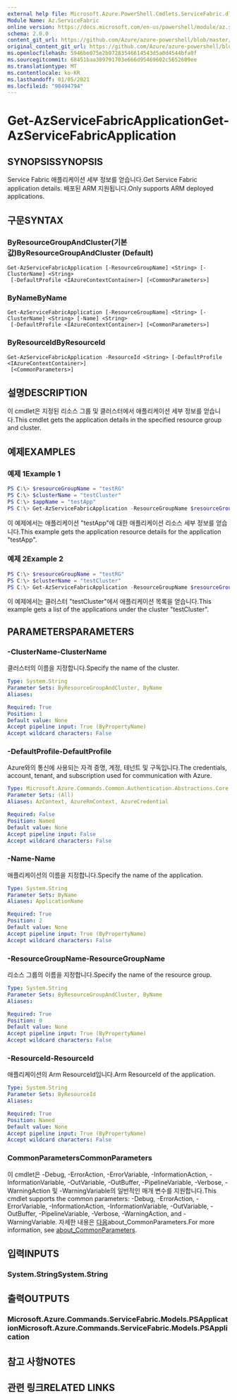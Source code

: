 ```yaml
---
external help file: Microsoft.Azure.PowerShell.Cmdlets.ServiceFabric.dll-Help.xml
Module Name: Az.ServiceFabric
online version: https://docs.microsoft.com/en-us/powershell/module/az.servicefabric/get-azservicefabricapplication
schema: 2.0.0
content_git_url: https://github.com/Azure/azure-powershell/blob/master/src/ServiceFabric/ServiceFabric/help/Get-AzServiceFabricApplication.md
original_content_git_url: https://github.com/Azure/azure-powershell/blob/master/src/ServiceFabric/ServiceFabric/help/Get-AzServiceFabricApplication.md
ms.openlocfilehash: 5946be075e2b97283546614543d5a0d4544bfa0f
ms.sourcegitcommit: 68451baa389791703e666d95469602c5652609ee
ms.translationtype: MT
ms.contentlocale: ko-KR
ms.lasthandoff: 01/05/2021
ms.locfileid: "98494794"
---
```

# <span data-ttu-id="23140-101">Get-AzServiceFabricApplication</span><span class="sxs-lookup"><span data-stu-id="23140-101">Get-AzServiceFabricApplication</span></span>

## <span data-ttu-id="23140-102">SYNOPSIS</span><span class="sxs-lookup"><span data-stu-id="23140-102">SYNOPSIS</span></span>
<span data-ttu-id="23140-103">Service Fabric 애플리케이션 세부 정보를 얻습니다.</span><span class="sxs-lookup"><span data-stu-id="23140-103">Get Service Fabric application details.</span></span> <span data-ttu-id="23140-104">배포된 ARM 지원됩니다.</span><span class="sxs-lookup"><span data-stu-id="23140-104">Only supports ARM deployed applications.</span></span>

## <span data-ttu-id="23140-105">구문</span><span class="sxs-lookup"><span data-stu-id="23140-105">SYNTAX</span></span>

### <span data-ttu-id="23140-106">ByResourceGroupAndCluster(기본값)</span><span class="sxs-lookup"><span data-stu-id="23140-106">ByResourceGroupAndCluster (Default)</span></span>
```
Get-AzServiceFabricApplication [-ResourceGroupName] <String> [-ClusterName] <String>
 [-DefaultProfile <IAzureContextContainer>] [<CommonParameters>]
```

### <span data-ttu-id="23140-107">ByName</span><span class="sxs-lookup"><span data-stu-id="23140-107">ByName</span></span>
```
Get-AzServiceFabricApplication [-ResourceGroupName] <String> [-ClusterName] <String> [-Name] <String>
 [-DefaultProfile <IAzureContextContainer>] [<CommonParameters>]
```

### <span data-ttu-id="23140-108">ByResourceId</span><span class="sxs-lookup"><span data-stu-id="23140-108">ByResourceId</span></span>
```
Get-AzServiceFabricApplication -ResourceId <String> [-DefaultProfile <IAzureContextContainer>]
 [<CommonParameters>]
```

## <span data-ttu-id="23140-109">설명</span><span class="sxs-lookup"><span data-stu-id="23140-109">DESCRIPTION</span></span>
<span data-ttu-id="23140-110">이 cmdlet은 지정된 리소스 그룹 및 클러스터에서 애플리케이션 세부 정보를 얻습니다.</span><span class="sxs-lookup"><span data-stu-id="23140-110">This cmdlet gets the application details in the specified resource group and cluster.</span></span>

## <span data-ttu-id="23140-111">예제</span><span class="sxs-lookup"><span data-stu-id="23140-111">EXAMPLES</span></span>

### <span data-ttu-id="23140-112">예제 1</span><span class="sxs-lookup"><span data-stu-id="23140-112">Example 1</span></span>
```powershell
PS C:\> $resourceGroupName = "testRG"
PS C:\> $clusterName = "testCluster"
PS C:\> $appName = "testApp"
PS C:\> Get-AzServiceFabricApplication -ResourceGroupName $resourceGroupName -ClusterName $clusterName -Name $appName
```

<span data-ttu-id="23140-113">이 예제에서는 애플리케이션 "testApp"에 대한 애플리케이션 리소스 세부 정보를 얻습니다.</span><span class="sxs-lookup"><span data-stu-id="23140-113">This example gets the application resource details for the application "testApp".</span></span>

### <span data-ttu-id="23140-114">예제 2</span><span class="sxs-lookup"><span data-stu-id="23140-114">Example 2</span></span>
```powershell
PS C:\> $resourceGroupName = "testRG"
PS C:\> $clusterName = "testCluster"
PS C:\> Get-AzServiceFabricApplication -ResourceGroupName $resourceGroupName -ClusterName $clusterName
```

<span data-ttu-id="23140-115">이 예제에서는 클러스터 "testCluster"에서 애플리케이션 목록을 얻습니다.</span><span class="sxs-lookup"><span data-stu-id="23140-115">This example gets a list of the applications under the cluster "testCluster".</span></span>

## <span data-ttu-id="23140-116">PARAMETERS</span><span class="sxs-lookup"><span data-stu-id="23140-116">PARAMETERS</span></span>

### <span data-ttu-id="23140-117">-ClusterName</span><span class="sxs-lookup"><span data-stu-id="23140-117">-ClusterName</span></span>
<span data-ttu-id="23140-118">클러스터의 이름을 지정합니다.</span><span class="sxs-lookup"><span data-stu-id="23140-118">Specify the name of the cluster.</span></span>

```yaml
Type: System.String
Parameter Sets: ByResourceGroupAndCluster, ByName
Aliases:

Required: True
Position: 1
Default value: None
Accept pipeline input: True (ByPropertyName)
Accept wildcard characters: False
```

### <span data-ttu-id="23140-119">-DefaultProfile</span><span class="sxs-lookup"><span data-stu-id="23140-119">-DefaultProfile</span></span>
<span data-ttu-id="23140-120">Azure와의 통신에 사용되는 자격 증명, 계정, 테넌트 및 구독입니다.</span><span class="sxs-lookup"><span data-stu-id="23140-120">The credentials, account, tenant, and subscription used for communication with Azure.</span></span>

```yaml
Type: Microsoft.Azure.Commands.Common.Authentication.Abstractions.Core.IAzureContextContainer
Parameter Sets: (All)
Aliases: AzContext, AzureRmContext, AzureCredential

Required: False
Position: Named
Default value: None
Accept pipeline input: False
Accept wildcard characters: False
```

### <span data-ttu-id="23140-121">-Name</span><span class="sxs-lookup"><span data-stu-id="23140-121">-Name</span></span>
<span data-ttu-id="23140-122">애플리케이션의 이름을 지정합니다.</span><span class="sxs-lookup"><span data-stu-id="23140-122">Specify the name of the application.</span></span>

```yaml
Type: System.String
Parameter Sets: ByName
Aliases: ApplicationName

Required: True
Position: 2
Default value: None
Accept pipeline input: True (ByPropertyName)
Accept wildcard characters: False
```

### <span data-ttu-id="23140-123">-ResourceGroupName</span><span class="sxs-lookup"><span data-stu-id="23140-123">-ResourceGroupName</span></span>
<span data-ttu-id="23140-124">리소스 그룹의 이름을 지정합니다.</span><span class="sxs-lookup"><span data-stu-id="23140-124">Specify the name of the resource group.</span></span>

```yaml
Type: System.String
Parameter Sets: ByResourceGroupAndCluster, ByName
Aliases:

Required: True
Position: 0
Default value: None
Accept pipeline input: True (ByPropertyName)
Accept wildcard characters: False
```

### <span data-ttu-id="23140-125">-ResourceId</span><span class="sxs-lookup"><span data-stu-id="23140-125">-ResourceId</span></span>
<span data-ttu-id="23140-126">애플리케이션의 Arm ResourceId입니다.</span><span class="sxs-lookup"><span data-stu-id="23140-126">Arm ResourceId of the application.</span></span>

```yaml
Type: System.String
Parameter Sets: ByResourceId
Aliases:

Required: True
Position: Named
Default value: None
Accept pipeline input: True (ByPropertyName)
Accept wildcard characters: False
```

### <span data-ttu-id="23140-127">CommonParameters</span><span class="sxs-lookup"><span data-stu-id="23140-127">CommonParameters</span></span>
<span data-ttu-id="23140-128">이 cmdlet은 -Debug, -ErrorAction, -ErrorVariable, -InformationAction, -InformationVariable, -OutVariable, -OutBuffer, -PipelineVariable, -Verbose, -WarningAction 및 -WarningVariable의 일반적인 매개 변수를 지원합니다.</span><span class="sxs-lookup"><span data-stu-id="23140-128">This cmdlet supports the common parameters: -Debug, -ErrorAction, -ErrorVariable, -InformationAction, -InformationVariable, -OutVariable, -OutBuffer, -PipelineVariable, -Verbose, -WarningAction, and -WarningVariable.</span></span> <span data-ttu-id="23140-129">자세한 내용은 [다음](http://go.microsoft.com/fwlink/?LinkID=113216)about_CommonParameters.</span><span class="sxs-lookup"><span data-stu-id="23140-129">For more information, see [about_CommonParameters](http://go.microsoft.com/fwlink/?LinkID=113216).</span></span>

## <span data-ttu-id="23140-130">입력</span><span class="sxs-lookup"><span data-stu-id="23140-130">INPUTS</span></span>

### <span data-ttu-id="23140-131">System.String</span><span class="sxs-lookup"><span data-stu-id="23140-131">System.String</span></span>

## <span data-ttu-id="23140-132">출력</span><span class="sxs-lookup"><span data-stu-id="23140-132">OUTPUTS</span></span>

### <span data-ttu-id="23140-133">Microsoft.Azure.Commands.ServiceFabric.Models.PSApplication</span><span class="sxs-lookup"><span data-stu-id="23140-133">Microsoft.Azure.Commands.ServiceFabric.Models.PSApplication</span></span>

## <span data-ttu-id="23140-134">참고 사항</span><span class="sxs-lookup"><span data-stu-id="23140-134">NOTES</span></span>

## <span data-ttu-id="23140-135">관련 링크</span><span class="sxs-lookup"><span data-stu-id="23140-135">RELATED LINKS</span></span>

